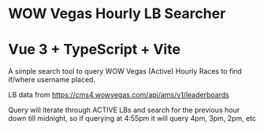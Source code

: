 # WOW Vegas Hourly LB Searcher
# Vue 3 + TypeScript + Vite

A simple search tool to query WOW Vegas (Active) Hourly Races to find if/where username placed.

LB data from https://cms4.wowvegas.com/api/ams/v1/leaderboards

Query will iterate through ACTIVE LBs and search for the previous hour down till midnight, so if querying at 4:55pm it will query 4pm, 3pm, 2pm, etc
